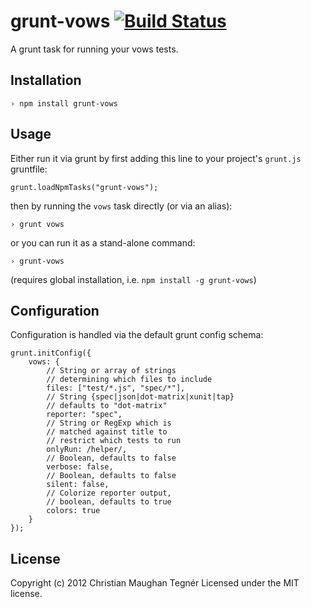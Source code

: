 grunt-vows [![Build Status](https://secure.travis-ci.org/CMTegner/grunt-vows.png)](http://travis-ci.org/CMTegner/grunt-vows)
==========
A grunt task for running your vows tests.

Installation
------------
    › npm install grunt-vows

Usage
-----
Either run it via grunt by first adding this line to your project's `grunt.js` gruntfile:

    grunt.loadNpmTasks("grunt-vows");

then by running the `vows` task directly (or via an alias):

    › grunt vows

or you can run it as a stand-alone command:

    › grunt-vows

(requires global installation, i.e. `npm install -g grunt-vows`)

Configuration
-------------
Configuration is handled via the default grunt config schema:

    grunt.initConfig({
        vows: {
            // String or array of strings
            // determining which files to include
            files: ["test/*.js", "spec/*"],
            // String {spec|json|dot-matrix|xunit|tap}
            // defaults to "dot-matrix"
            reporter: "spec",
            // String or RegExp which is
            // matched against title to
            // restrict which tests to run
            onlyRun: /helper/,
            // Boolean, defaults to false
            verbose: false,
            // Boolean, defaults to false
            silent: false,
            // Colorize reporter output,
            // boolean, defaults to true
            colors: true
        }
    });

License
-------
Copyright (c) 2012 Christian Maughan Tegnér
Licensed under the MIT license.
